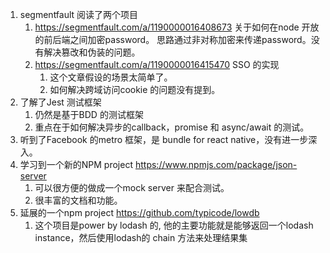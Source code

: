 

1. segmentfault 阅读了两个项目
	1. https://segmentfault.com/a/1190000016408673  关于如何在node 开放的前后端之间加密password。 思路通过非对称加密来传递password。没有解决篡改和伪装的问题。
	2. https://segmentfault.com/a/1190000016415470  SSO 的实现
		1. 这个文章假设的场景太简单了。
		2. 如何解决跨域访问cookie 的问题没有提到。
2. 了解了Jest 测试框架
	1. 仍然是基于BDD 的测试框架
	4. 重点在于如何解决异步的callback，promise 和 async/await 的测试。
3. 听到了Facebook 的metro 框架，是 bundle for react native，没有进一步深入。
4. 学习到一个新的NPM project https://www.npmjs.com/package/json-server
	1. 可以很方便的做成一个mock server 来配合测试。
	2. 很丰富的文档和功能。
5. 延展的一个npm project https://github.com/typicode/lowdb 
	1. 这个项目是power by lodash 的, 他的主要功能就是能够返回一个lodash instance，然后使用lodash的 chain 方法来处理结果集
<!--stackedit_data:
eyJoaXN0b3J5IjpbLTEyODY5Mzk0NjAsLTE5NTU4Nzg2NjRdfQ
==
-->